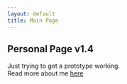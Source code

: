 ```yaml
---
layout: default
title: Main Page
---
```


## Personal Page v1.4

Just trying to get a prototype working.  
Read more about me [here](/about)